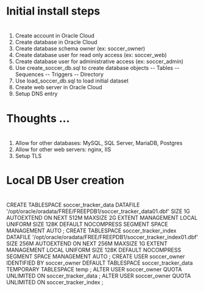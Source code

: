 # ##################################################
# Initial install steps
# ##################################################

1. Create account in Oracle Cloud
2. Create database in Oracle Cloud
3. Create database schema owner (ex: soccer_owner)
4. Create database user for read only access (ex: soccer_web)
5. Create database user for administrative access (ex: soccer_admin)
6. Use create_soccer_db.sql to create database objects
   -- Tables
   -- Sequences
   -- Triggers
   -- Directory
7. Use load_soccer_db.sql to load initial dataset
8. Create web server in Oracle Cloud
9. Setup DNS entry



# ##################################################
# Thoughts ...
# ##################################################

1. Allow for other databases:  MySQL, SQL Server, MariaDB, Postgres
2. Allow for other web servers: nginx, IIS
3. Setup TLS




# ##################################################
# Local DB User creation
# ##################################################
CREATE TABLESPACE soccer_tracker_data
  DATAFILE '/opt/oracle/oradata/FREE/FREEPDB1/soccer_tracker_data01.dbf'
    SIZE 1G
    AUTOEXTEND ON
      NEXT 512M
      MAXSIZE 2G
  EXTENT MANAGEMENT LOCAL
    UNIFORM SIZE 128K DEFAULT
  NOCOMPRESS
  SEGMENT SPACE MANAGEMENT AUTO
;
CREATE TABLESPACE soccer_tracker_index
  DATAFILE '/opt/oracle/oradata/FREE/FREEPDB1/soccer_tracker_index01.dbf'
    SIZE 256M
    AUTOEXTEND ON
      NEXT 256M
      MAXSIZE 1G
  EXTENT MANAGEMENT LOCAL
    UNIFORM SIZE 128K DEFAULT
  NOCOMPRESS
  SEGMENT SPACE MANAGEMENT AUTO
;
CREATE USER soccer_owner
  IDENTIFIED BY soccer_owner
  DEFAULT TABLESPACE soccer_tracker_data
  TEMPORARY TABLESPACE temp
;
ALTER USER soccer_owner
  QUOTA UNLIMITED ON soccer_tracker_data
;
ALTER USER soccer_owner
  QUOTA UNLIMITED ON soccer_tracker_index
;
